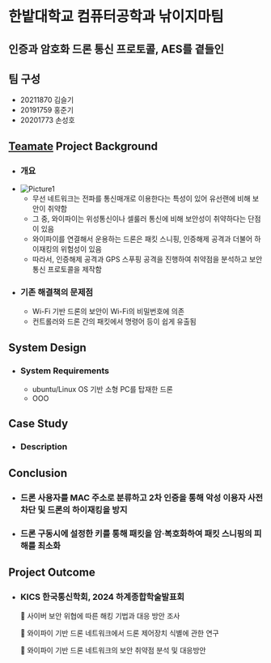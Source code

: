 # 한밭대학교 컴퓨터공학과 낚이지마팀
## 인증과 암호화 드론 통신 프로토콜, AES를 곁들인
## 팀 구성
- 20211870 김슬기 
- 20191759 홍준기
- 20201773 손성호

## <u>Teamate</u> Project Background
- ### 개요
- ![Picture1](https://github.com/user-attachments/assets/ac61d5a5-96ec-4b94-8fcf-86c141169574)
  - 무선 네트워크는 전파를 통신매개로 이용한다는 특성이 있어 유선랜에 비해 보안이 취약함
  - 그 중, 와이파이는 위성통신이나 셀룰러 통신에 비해 보안성이 취약하다는 단점이 있음
  - 와이파이를 연결해서 운용하는 드론은 패킷 스니핑, 인증해제 공격과 더불어 하이재킹의 위험성이 있음
  - 따라서, 인증해제 공격과 GPS 스푸핑 공격을 진행하여 취약점을 분석하고 보안 통신 프로토콜을 제작함
- ### 기존 해결책의 문제점
  - Wi-Fi 기반 드론의 보안이 Wi-Fi의 비밀번호에 의존
  - 컨트롤러와 드론 간의 패킷에서 명령어 등이 쉽게 유출됨
  
## System Design
  - ### System Requirements
    - ubuntu/Linux OS 기반 소형 PC를 탑재한 드론
    - OOO
    
## Case Study
  - ### Description
  
  
## Conclusion
  - ### 드론 사용자를 MAC 주소로 분류하고 2차 인증을 통해 악성 이용자 사전 차단 및 드론의 하이재킹을 방지
  - ### 드론 구동시에 설정한 키를 통해 패킷을 암·복호화하여 패킷 스니핑의 피해를 최소화
  
## Project Outcome
- ### KICS 한국통신학회, 2024 하계종합학술발표회
  📗 사이버 보안 위협에 따른 해킹 기법과 대응 방안 조사

  📘 와이파이 기반 드론 네트워크에서 드론 제어장치 식별에 관한 연구
  
  📙 와이파이 기반 드론 네트워크의 보안 취약점 분석 및 대응방안
